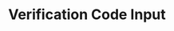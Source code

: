 ---
title: Verification Code Input
category: Application
paid: true
isActive: true
ltr: {"react":{"jsxCss":[],"jsxTail":[{"code":"import { useRef, useState } from \"react\"\n\nexport default () => {\n\n    const fieldsRef = useRef()\n    const [state, setState] = useState({ code1: \"\", code2: \"\", code3: \"\", code4: \"\" })\n\n    // Switch to input fields method\n    const inputFocus = (e) => {\n        const elements = fieldsRef.current.children\n        const dataIndex = +e.target.getAttribute(\"data-index\")\n        if ((e.key === \"Delete\" || e.key === \"Backspace\")) {\n            const next = dataIndex - 1;\n            if (next > -1) {\n                elements[next].focus()\n            }\n        } else {\n\n            const next = dataIndex + 1\n            if (next < elements.length && e.target.value != \" \" && e.target.value != \"\" && e.key.length == 1) {\n                elements[next].focus()\n            }\n        }\n    }\n\n    const handleChange = (e, codeNumber) => {\n        const value = e.target.value\n        setState({ ...state, [codeNumber]: value.slice(value.length - 1) })\n    }\n\n    return (\n        <div>\n            <label className=\"text-gray-600\">\n                Verification code\n            </label>\n            <div ref={fieldsRef} className=\"mt-2 flex items-center gap-x-2\">\n                <input type=\"text\" data-index=\"0\" placeholder=\"0\" value={state.code1} className=\"w-12 h-12 rounded-lg border focus:border-indigo-600 outline-none text-center text-2xl\"\n                    onChange={(e) => handleChange(e, \"code1\")}\n                    onKeyUp={inputFocus}\n                />\n                <input type=\"text\" data-index=\"1\" placeholder=\"0\" value={state.code2} className=\"w-12 h-12 rounded-lg border focus:border-indigo-600 outline-none text-center text-2xl\"\n                    onChange={(e) => handleChange(e, \"code2\")}\n                    onKeyUp={inputFocus}\n                />\n                <input type=\"text\" data-index=\"2\" placeholder=\"0\" value={state.code3} className=\"w-12 h-12 rounded-lg border focus:border-indigo-600 outline-none text-center text-2xl\"\n                    onChange={(e) => handleChange(e, \"code3\")}\n                    onKeyUp={inputFocus}\n                />\n                <input type=\"text\" data-index=\"3\" placeholder=\"0\" value={state.code4} className=\"w-12 h-12 rounded-lg border focus:border-indigo-600 outline-none text-center text-2xl\"\n                    onChange={(e) => handleChange(e, \"code4\")}\n                    onKeyUp={inputFocus}\n                />\n            </div>\n        </div>\n    )\n}","label":"App.jsx"}]},"vue":{"vueTail":[],"vueCss":[]},"preview":"function App() {\n  const fieldsRef = useRef();\n  const [state, setState] = useState({\n    code1: \"\",\n    code2: \"\",\n    code3: \"\",\n    code4: \"\"\n  }); // Switch to input fields method\n\n  const inputFocus = e => {\n    const elements = fieldsRef.current.children;\n    const dataIndex = +e.target.getAttribute(\"data-index\");\n\n    if (e.key === \"Delete\" || e.key === \"Backspace\") {\n      const next = dataIndex - 1;\n\n      if (next > -1) {\n        elements[next].focus();\n      }\n    } else {\n      const next = dataIndex + 1;\n\n      if (next < elements.length && e.target.value != \" \" && e.target.value != \"\" && e.key.length == 1) {\n        elements[next].focus();\n      }\n    }\n  };\n\n  const handleChange = (e, codeNumber) => {\n    const value = e.target.value;\n    setState({ ...state,\n      [codeNumber]: value.slice(value.length - 1)\n    });\n  };\n\n  return /*#__PURE__*/React.createElement(\"div\", {\n    className: \"max-w-sm mx-auto mt-12\"\n  }, /*#__PURE__*/React.createElement(\"label\", {\n    className: \"text-gray-600\"\n  }, \"Verification code\"), /*#__PURE__*/React.createElement(\"div\", {\n    ref: fieldsRef,\n    className: \"mt-2 flex items-center gap-x-2\"\n  }, /*#__PURE__*/React.createElement(\"input\", {\n    type: \"text\",\n    \"data-index\": \"0\",\n    placeholder: \"0\",\n    value: state.code1,\n    className: \"w-12 h-12 rounded-lg border focus:border-indigo-600 outline-none text-center text-2xl\",\n    onChange: e => handleChange(e, \"code1\"),\n    onKeyUp: inputFocus\n  }), /*#__PURE__*/React.createElement(\"input\", {\n    type: \"text\",\n    \"data-index\": \"1\",\n    placeholder: \"0\",\n    value: state.code2,\n    className: \"w-12 h-12 rounded-lg border focus:border-indigo-600 outline-none text-center text-2xl\",\n    onChange: e => handleChange(e, \"code2\"),\n    onKeyUp: inputFocus\n  }), /*#__PURE__*/React.createElement(\"input\", {\n    type: \"text\",\n    \"data-index\": \"2\",\n    placeholder: \"0\",\n    value: state.code3,\n    className: \"w-12 h-12 rounded-lg border focus:border-indigo-600 outline-none text-center text-2xl\",\n    onChange: e => handleChange(e, \"code3\"),\n    onKeyUp: inputFocus\n  }), /*#__PURE__*/React.createElement(\"input\", {\n    type: \"text\",\n    \"data-index\": \"3\",\n    placeholder: \"0\",\n    value: state.code4,\n    className: \"w-12 h-12 rounded-lg border focus:border-indigo-600 outline-none text-center text-2xl\",\n    onChange: e => handleChange(e, \"code4\"),\n    onKeyUp: inputFocus\n  })));\n}"}
rtl: {"vue":{"vueCss":[],"vueTail":[]},"preview":"function App() {\n  const fieldsRef = useRef();\n  const [state, setState] = useState({\n    code1: \"\",\n    code2: \"\",\n    code3: \"\",\n    code4: \"\"\n  }); // Switch to input fields method\n\n  const inputFocus = e => {\n    const elements = fieldsRef.current.children;\n    const dataIndex = +e.target.getAttribute(\"data-index\");\n\n    if (e.key === \"Delete\" || e.key === \"Backspace\") {\n      const next = dataIndex - 1;\n\n      if (next > -1) {\n        elements[next].focus();\n      }\n    } else {\n      const next = dataIndex + 1;\n\n      if (next < elements.length && e.target.value != \" \" && e.target.value != \"\" && e.key.length == 1) {\n        elements[next].focus();\n      }\n    }\n  };\n\n  const handleChange = (e, codeNumber) => {\n    const value = e.target.value;\n    setState({ ...state,\n      [codeNumber]: value.slice(value.length - 1)\n    });\n  };\n\n  return /*#__PURE__*/React.createElement(\"div\", {\n    className: \"max-w-sm mx-auto mt-12\"\n  }, /*#__PURE__*/React.createElement(\"label\", {\n    className: \"text-gray-600\"\n  }, \"\\u0631\\u0645\\u0632 \\u0627\\u0644\\u062A\\u062D\\u0642\\u0642\"), /*#__PURE__*/React.createElement(\"div\", {\n    ref: fieldsRef,\n    className: \"mt-2 flex items-center gap-x-2\"\n  }, /*#__PURE__*/React.createElement(\"input\", {\n    type: \"text\",\n    \"data-index\": \"0\",\n    placeholder: \"0\",\n    value: state.code1,\n    className: \"w-12 h-12 rounded-lg border focus:border-indigo-600 outline-none text-center text-2xl\",\n    onChange: e => handleChange(e, \"code1\"),\n    onKeyUp: inputFocus\n  }), /*#__PURE__*/React.createElement(\"input\", {\n    type: \"text\",\n    \"data-index\": \"1\",\n    placeholder: \"0\",\n    value: state.code2,\n    className: \"w-12 h-12 rounded-lg border focus:border-indigo-600 outline-none text-center text-2xl\",\n    onChange: e => handleChange(e, \"code2\"),\n    onKeyUp: inputFocus\n  }), /*#__PURE__*/React.createElement(\"input\", {\n    type: \"text\",\n    \"data-index\": \"2\",\n    placeholder: \"0\",\n    value: state.code3,\n    className: \"w-12 h-12 rounded-lg border focus:border-indigo-600 outline-none text-center text-2xl\",\n    onChange: e => handleChange(e, \"code3\"),\n    onKeyUp: inputFocus\n  }), /*#__PURE__*/React.createElement(\"input\", {\n    type: \"text\",\n    \"data-index\": \"3\",\n    placeholder: \"0\",\n    value: state.code4,\n    className: \"w-12 h-12 rounded-lg border focus:border-indigo-600 outline-none text-center text-2xl\",\n    onChange: e => handleChange(e, \"code4\"),\n    onKeyUp: inputFocus\n  })));\n}","react":{"jsxTail":[{"code":"import { useRef, useState } from \"react\"\n\nexport default () => {\n\n    const fieldsRef = useRef()\n    const [state, setState] = useState({ code1: \"\", code2: \"\", code3: \"\", code4: \"\" })\n\n    // Switch to input fields method\n    const inputFocus = (e) => {\n        const elements = fieldsRef.current.children\n        const dataIndex = +e.target.getAttribute(\"data-index\")\n        if ((e.key === \"Delete\" || e.key === \"Backspace\")) {\n            const next = dataIndex - 1;\n            if (next > -1) {\n                elements[next].focus()\n            }\n        } else {\n\n            const next = dataIndex + 1\n            if (next < elements.length && e.target.value != \" \" && e.target.value != \"\" && e.key.length == 1) {\n                elements[next].focus()\n            }\n        }\n    }\n\n    const handleChange = (e, codeNumber) => {\n        const value = e.target.value\n        setState({ ...state, [codeNumber]: value.slice(value.length - 1) })\n    }\n\n    return (\n        <div>\n            <label className=\"text-gray-600\">\n                رمز التحقق\n            </label>\n            <div ref={fieldsRef} className=\"mt-2 flex items-center gap-x-2\">\n                <input type=\"text\" data-index=\"0\" placeholder=\"0\" value={state.code1} className=\"w-12 h-12 rounded-lg border focus:border-indigo-600 outline-none text-center text-2xl\"\n                    onChange={(e) => handleChange(e, \"code1\")}\n                    onKeyUp={inputFocus}\n                />\n                <input type=\"text\" data-index=\"1\" placeholder=\"0\" value={state.code2} className=\"w-12 h-12 rounded-lg border focus:border-indigo-600 outline-none text-center text-2xl\"\n                    onChange={(e) => handleChange(e, \"code2\")}\n                    onKeyUp={inputFocus}\n                />\n                <input type=\"text\" data-index=\"2\" placeholder=\"0\" value={state.code3} className=\"w-12 h-12 rounded-lg border focus:border-indigo-600 outline-none text-center text-2xl\"\n                    onChange={(e) => handleChange(e, \"code3\")}\n                    onKeyUp={inputFocus}\n                />\n                <input type=\"text\" data-index=\"3\" placeholder=\"0\" value={state.code4} className=\"w-12 h-12 rounded-lg border focus:border-indigo-600 outline-none text-center text-2xl\"\n                    onChange={(e) => handleChange(e, \"code4\")}\n                    onKeyUp={inputFocus}\n                />\n            </div>\n        </div>\n    )\n}","label":"App.jsx"}],"jsxCss":[]}}
slug: /inputs
id: 07824efa-505a-435d-8ea3-65adedb2e30a
created_at: 1668381651507
---